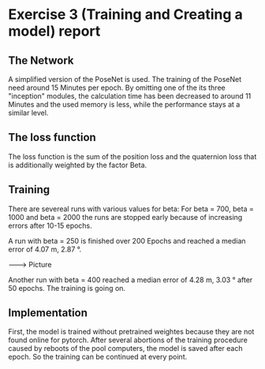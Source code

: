 # Exercise 3 (Training and Creating a model) report

## The Network
A simplified version of the PoseNet is used. The training of the PoseNet need around 15 Minutes per epoch. By omitting one of the its three "inception" modules, the calculation time has been decreased to around 11 Minutes and the used memory is less, while the performance stays at a similar level. 

## The loss function 
The loss function is the sum of the position loss and the quaternion loss that is additionally weighted by the factor Beta.

## Training
There are severeal runs with various values for beta:
For beta = 700, beta = 1000 and beta = 2000 the runs are stopped early because of increasing errors after 10-15 epochs. 

A run with beta = 250 is finished over 200 Epochs and reached a median error of 4.07 m, 2.87 °. 

---> Picture 

Another run with beta = 400 reached a median error of 4.28 m, 3.03 ° after 50 epochs. The training is going on. 


## Implementation
First, the model is trained without pretrained weightes because they are not found online for pytorch. 
After several abortions of the training procedure caused by reboots of the pool computers, the model is saved after each epoch. So the training can be continued at every point. 